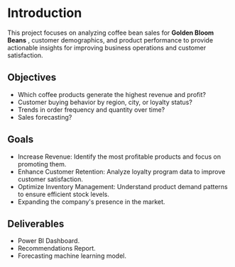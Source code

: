 # **Introduction**
This project focuses on analyzing coffee bean sales for **Golden Bloom Beans** , customer demographics, and product performance to provide actionable insights for improving business operations and customer satisfaction.

## **Objectives**
* Which coffee products generate the highest revenue and profit?
* Customer buying behavior by region, city, or loyalty status?
* Trends in order frequency and quantity over time?
* Sales forecasting?


## **Goals**
* Increase Revenue: Identify the most profitable products and focus on promoting them.
* Enhance Customer Retention: Analyze loyalty program data to improve customer satisfaction.
* Optimize Inventory Management: Understand product demand patterns to ensure efficient stock levels.
* Expanding the company's presence in the market.

## **Deliverables**
* Power BI Dashboard.
* Recommendations Report.
* Forecasting machine learning model.
